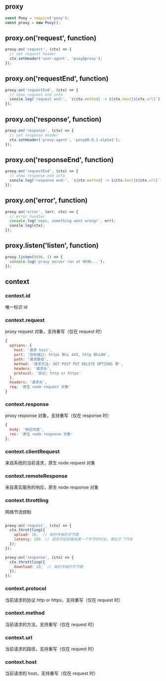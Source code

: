 ## proxy

```js
const Pooy = require('pooy');
const proxy = new Pooy();
```

## proxy.on('request', function)

```js
proxy.on('request', (ctx) => {
  // set request header
  ctx.setHeader('user-agent', 'pooy@proxy');
});
```

## proxy.on('requestEnd', function)

```js
proxy.on('requestEnd', (ctx) => {
  // show request end info
  consle.log('request end:', `${ctx.method} -> ${ctx.host}${ctx.url}`);
});
```

## proxy.on('response', function)

```js
proxy.on('response', (ctx) => {
  // set response header
  ctx.setHeader('proxy-agent', 'pooy@0.0.1-alpha1');
});
```

## proxy.on('responseEnd', function)

```js
proxy.on('requestEnd', (ctx) => {
  // show response end info
  consle.log('response end:', `${ctx.method} -> ${ctx.host}${ctx.url}`);
});
```

## proxy.on('error', function)

```js
proxy.on('error', (err, ctx) => {
  // error handler
  console.log('oops, something went wrong!', err);
  consle.log(ctx);
});
```

## proxy.listen('listen', function)

```js
proxy.listen(9696, () => {
  console.log('proxy server run at 9696...');
});
```

## context

### context.id

唯一标识 id

### context.request

proxy request 对象，支持重写（仅在 request 时）

```js
{
  options: {
    host: '请求 host',
    port: '目标端口: https 默认 443, http 默认80',
    path: '请求路径',
    method: '请求方法: GET POST PUT DELETE OPTIONS 等',
    headers: '请求头',
    protocol: '协议: http or https'
  },
  headers: '请求头',
  req: '原生 node request 对象'
}
```

### context.response

proxy response 对象，支持重写（仅在 response 时）

```js
{
  body: '响应内容',
  res: '原生 node response 对象'
};
```

### context.clientRequest

来自系统的当前请求，原生 node request 对象

### context.remoteResponse

来自真实服务的响应，原生 node response 对象

### context.throttling

网络节流控制

```js

proxy.on('request', (ctx) => {
  ctx.throttling({
    upload: 10,  // 每秒传输的字节数
    latency: 100  // 请求开始到接收第一个字节的时长，类似于 TTFB
  });
});

proxy.on('response', (ctx) => {
  ctx.throttling({
    download: 10,  // 每秒传输的字节数
  });
});

```

### context.protocol

当前请求的协议 http or https，支持重写（仅在 request 时）

### context.method

当前请求的方法，支持重写（仅在 request 时）

### context.url

当前请求的路径，支持重写（仅在 request 时）

### context.host

当前请求的 host，支持重写（仅在 request 时）
